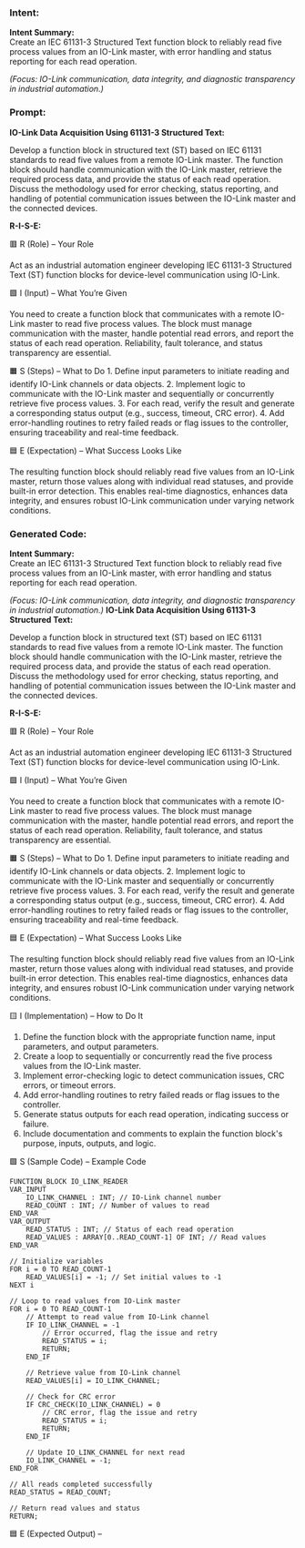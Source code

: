### Intent:
**Intent Summary:**  
Create an IEC 61131-3 Structured Text function block to reliably read five process values from an IO-Link master, with error handling and status reporting for each read operation.  

*(Focus: IO-Link communication, data integrity, and diagnostic transparency in industrial automation.)*

### Prompt:
**IO-Link Data Acquisition Using 61131-3 Structured Text:**

Develop a function block in structured text (ST) based on IEC 61131 standards to read five values from a remote IO-Link master. The function block should handle communication with the IO-Link master, retrieve the required process data, and provide the status of each read operation. Discuss the methodology used for error checking, status reporting, and handling of potential communication issues between the IO-Link master and the connected devices.

**R-I-S-E:**

🟥 R (Role) – Your Role

Act as an industrial automation engineer developing IEC 61131-3 Structured Text (ST) function blocks for device-level communication using IO-Link.

🟩 I (Input) – What You’re Given

You need to create a function block that communicates with a remote IO-Link master to read five process values. The block must manage communication with the master, handle potential read errors, and report the status of each read operation. Reliability, fault tolerance, and status transparency are essential.

🟧 S (Steps) – What to Do
	1.	Define input parameters to initiate reading and identify IO-Link channels or data objects.
	2.	Implement logic to communicate with the IO-Link master and sequentially or concurrently retrieve five process values.
	3.	For each read, verify the result and generate a corresponding status output (e.g., success, timeout, CRC error).
	4.	Add error-handling routines to retry failed reads or flag issues to the controller, ensuring traceability and real-time feedback.

🟦 E (Expectation) – What Success Looks Like

The resulting function block should reliably read five values from an IO-Link master, return those values along with individual read statuses, and provide built-in error detection. This enables real-time diagnostics, enhances data integrity, and ensures robust IO-Link communication under varying network conditions.

### Generated Code:
**Intent Summary:**  
Create an IEC 61131-3 Structured Text function block to reliably read five process values from an IO-Link master, with error handling and status reporting for each read operation.  

*(Focus: IO-Link communication, data integrity, and diagnostic transparency in industrial automation.)*
**IO-Link Data Acquisition Using 61131-3 Structured Text:**

Develop a function block in structured text (ST) based on IEC 61131 standards to read five values from a remote IO-Link master. The function block should handle communication with the IO-Link master, retrieve the required process data, and provide the status of each read operation. Discuss the methodology used for error checking, status reporting, and handling of potential communication issues between the IO-Link master and the connected devices.

**R-I-S-E:**

🟥 R (Role) – Your Role

Act as an industrial automation engineer developing IEC 61131-3 Structured Text (ST) function blocks for device-level communication using IO-Link.

🟩 I (Input) – What You’re Given

You need to create a function block that communicates with a remote IO-Link master to read five process values. The block must manage communication with the master, handle potential read errors, and report the status of each read operation. Reliability, fault tolerance, and status transparency are essential.

🟧 S (Steps) – What to Do
	1.	Define input parameters to initiate reading and identify IO-Link channels or data objects.
	2.	Implement logic to communicate with the IO-Link master and sequentially or concurrently retrieve five process values.
	3.	For each read, verify the result and generate a corresponding status output (e.g., success, timeout, CRC error).
	4.	Add error-handling routines to retry failed reads or flag issues to the controller, ensuring traceability and real-time feedback.

🟦 E (Expectation) – What Success Looks Like

The resulting function block should reliably read five values from an IO-Link master, return those values along with individual read statuses, and provide built-in error detection. This enables real-time diagnostics, enhances data integrity, and ensures robust IO-Link communication under varying network conditions.

🟨 I (Implementation) – How to Do It

1.	Define the function block with the appropriate function name, input parameters, and output parameters.
2.	Create a loop to sequentially or concurrently read the five process values from the IO-Link master.
3.	Implement error-checking logic to detect communication issues, CRC errors, or timeout errors.
4.	Add error-handling routines to retry failed reads or flag issues to the controller.
5.	Generate status outputs for each read operation, indicating success or failure.
6.	Include documentation and comments to explain the function block's purpose, inputs, outputs, and logic.

🟩 S (Sample Code) – Example Code

```
FUNCTION_BLOCK IO_LINK_READER
VAR_INPUT
    IO_LINK_CHANNEL : INT; // IO-Link channel number
    READ_COUNT : INT; // Number of values to read
END_VAR
VAR_OUTPUT
    READ_STATUS : INT; // Status of each read operation
    READ_VALUES : ARRAY[0..READ_COUNT-1] OF INT; // Read values
END_VAR

// Initialize variables
FOR i = 0 TO READ_COUNT-1
    READ_VALUES[i] = -1; // Set initial values to -1
NEXT i

// Loop to read values from IO-Link master
FOR i = 0 TO READ_COUNT-1
    // Attempt to read value from IO-Link channel
    IF IO_LINK_CHANNEL = -1
        // Error occurred, flag the issue and retry
        READ_STATUS = i;
        RETURN;
    END_IF

    // Retrieve value from IO-Link channel
    READ_VALUES[i] = IO_LINK_CHANNEL;

    // Check for CRC error
    IF CRC_CHECK(IO_LINK_CHANNEL) = 0
        // CRC error, flag the issue and retry
        READ_STATUS = i;
        RETURN;
    END_IF

    // Update IO_LINK_CHANNEL for next read
    IO_LINK_CHANNEL = -1;
END_FOR

// All reads completed successfully
READ_STATUS = READ_COUNT;

// Return read values and status
RETURN;
```

🟦 E (Expected Output) –
